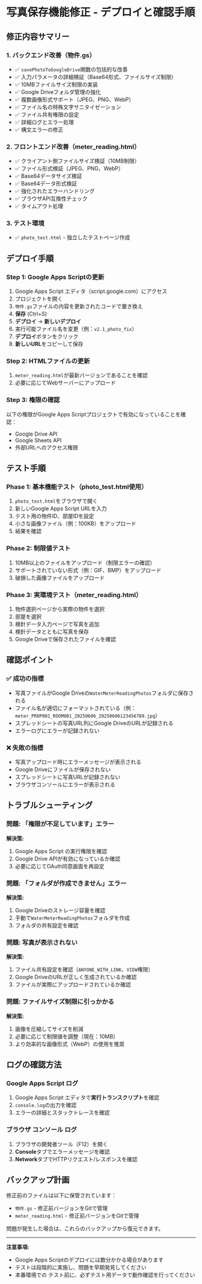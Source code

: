 # 写真保存機能修正 - デプロイと確認手順

## 修正内容サマリー

### 1. バックエンド改善（物件.gs）
- ✅ `savePhotoToGoogleDrive`関数の包括的な改善
- ✅ 入力パラメータの詳細検証（Base64形式、ファイルサイズ制限）
- ✅ 10MBファイルサイズ制限の実装
- ✅ Google Driveフォルダ管理の強化
- ✅ 複数画像形式サポート（JPEG、PNG、WebP）
- ✅ ファイル名の特殊文字サニタイゼーション
- ✅ ファイル共有権限の設定
- ✅ 詳細ログとエラー処理
- ✅ 構文エラーの修正

### 2. フロントエンド改善（meter_reading.html）
- ✅ クライアント側ファイルサイズ検証（10MB制限）
- ✅ ファイル形式検証（JPEG、PNG、WebP）
- ✅ Base64データサイズ検証
- ✅ Base64データ形式検証
- ✅ 強化されたエラーハンドリング
- ✅ ブラウザAPI互換性チェック
- ✅ タイムアウト処理

### 3. テスト環境
- ✅ `photo_test.html` - 独立したテストページ作成

## デプロイ手順

### Step 1: Google Apps Scriptの更新
1. Google Apps Script エディタ（script.google.com）にアクセス
2. プロジェクトを開く
3. `物件.gs`ファイルの内容を更新されたコードで置き換え
4. **保存** (Ctrl+S)
5. **デプロイ** → **新しいデプロイ**
6. 実行可能ファイル名を変更（例：`v2.1_photo_fix`）
7. **デプロイ**ボタンをクリック
8. **新しいURL**をコピーして保存

### Step 2: HTMLファイルの更新
1. `meter_reading.html`が最新バージョンであることを確認
2. 必要に応じてWebサーバーにアップロード

### Step 3: 権限の確認
以下の権限がGoogle Apps Scriptプロジェクトで有効になっていることを確認：
- Google Drive API
- Google Sheets API
- 外部URLへのアクセス権限

## テスト手順

### Phase 1: 基本機能テスト（photo_test.html使用）
1. `photo_test.html`をブラウザで開く
2. 新しいGoogle Apps Script URLを入力
3. テスト用の物件ID、部屋IDを設定
4. 小さな画像ファイル（例：100KB）をアップロード
5. 結果を確認

### Phase 2: 制限値テスト
1. 10MB以上のファイルをアップロード（制限エラーの確認）
2. サポートされていない形式（例：GIF、BMP）をアップロード
3. 破損した画像ファイルをアップロード

### Phase 3: 実環境テスト（meter_reading.html）
1. 物件選択ページから実際の物件を選択
2. 部屋を選択
3. 検針データ入力ページで写真を追加
4. 検針データとともに写真を保存
5. Google Driveで保存されたファイルを確認

## 確認ポイント

### ✅ 成功の指標
- 写真ファイルがGoogle Driveの`WaterMeterReadingPhotos`フォルダに保存される
- ファイル名が適切にフォーマットされている（例：`meter_PROP001_ROOM001_20250606_20250606123456789.jpg`）
- スプレッドシートの写真URL列にGoogle DriveのURLが記録される
- エラーログにエラーが記録されない

### ❌ 失敗の指標
- 写真アップロード時にエラーメッセージが表示される
- Google Driveにファイルが保存されない
- スプレッドシートに写真URLが記録されない
- ブラウザコンソールにエラーが表示される

## トラブルシューティング

### 問題: 「権限が不足しています」エラー
**解決策:**
1. Google Apps Script の実行権限を確認
2. Google Drive APIが有効になっているか確認
3. 必要に応じてOAuth同意画面を再設定

### 問題: 「フォルダが作成できません」エラー
**解決策:**
1. Google Driveのストレージ容量を確認
2. 手動で`WaterMeterReadingPhotos`フォルダを作成
3. フォルダの共有設定を確認

### 問題: 写真が表示されない
**解決策:**
1. ファイル共有設定を確認（`ANYONE_WITH_LINK`、`VIEW`権限）
2. Google DriveのURLが正しく生成されているか確認
3. ファイルが実際にアップロードされているか確認

### 問題: ファイルサイズ制限に引っかかる
**解決策:**
1. 画像を圧縮してサイズを削減
2. 必要に応じて制限値を調整（現在：10MB）
3. より効率的な画像形式（WebP）の使用を推奨

## ログの確認方法

### Google Apps Script ログ
1. Google Apps Script エディタで**実行トランスクリプト**を確認
2. `console.log`の出力を確認
3. エラーの詳細とスタックトレースを確認

### ブラウザ コンソール ログ
1. ブラウザの開発者ツール（F12）を開く
2. **Console**タブでエラーメッセージを確認
3. **Network**タブでHTTPリクエスト/レスポンスを確認

## バックアップ計画
修正前のファイルは以下に保管されています：
- `物件.gs` - 修正前バージョンをGitで管理
- `meter_reading.html` - 修正前バージョンをGitで管理

問題が発生した場合は、これらのバックアップから復元できます。

---

**注意事項:**
- Google Apps Scriptのデプロイには数分かかる場合があります
- テストは段階的に実施し、問題を早期発見してください
- 本番環境での テスト前に、必ずテスト用データで動作確認を行ってください
